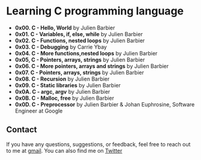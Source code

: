 # Learning C programming language

* **0x00. C - Hello, World** by Julien Barbier
* **0x01. C - Variables, if, else, while** by Julien Barbier
* **0x02. C - Functions, nested loops** by Julien Barbier
* **0x03. C - Debugging** by Carrie Ybay
* **0x04. C - More functions,nested loops** by Julien Barbier
* **0x05, C - Pointers, arrays, strings** by Julien Barbier
* **0x06. C - More pointers, arrays and strings** by Julien Barbier
* **0x07. C - Pointers, arrays, strings** by Julien Barbier
* **0x08. C - Recursion** by Julien Barbier
* **0x09. C - Static libraries** by Julien Barbier
* **0x0A. C - argc, argv** by Julien Barbier
* **0x0B. C - Malloc, free** by Julien Barbier
* **0x0D. C - Preprocessor** by Julien Barbier & Johan Euphrosine, Software Engineer at Google

## Contact
If you have any questions, suggestions, or feedback, feel free to reach out to me at [gmail](olufemioyindamola37@gmail.com). You can also find me on [Twitter](https://twitter.com/Yvonne_Oyinda)
